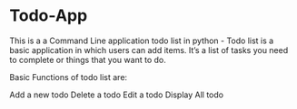 # Todo-App
This is a a Command Line application todo list in python - Todo list is a basic application in which users can add items. It’s a list of tasks you need to complete or things that you want to do.

Basic Functions of todo list are:

Add a new todo
Delete a todo
Edit a todo
Display All todo
